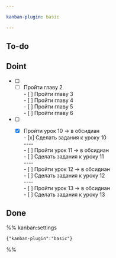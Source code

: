```yaml
---

kanban-plugin: basic

---
```


## To-do



## Doint

- [ ] - [ ] Пройти главу 2<br>- [ ] Пройти главу 3<br>- [ ] Пройти главу 4 <br>- [ ] Пройти главу 5<br>- [ ] Пройти главу 6
- [ ] - [x] Пройти урок 10 -> в обсидиан<br>- [x] Сделать задания к уроку 10<br>----<br>- [ ] Пройти урок 11 -> в обсидиан<br>- [ ] Сделать задания к уроку 11<br>---- <br>- [ ] Пройти урок 12 -> в обсидиан<br>- [ ] Сделать задания к уроку 12<br>----<br>- [ ] Пройти урок 13 -> в обсидиан<br>- [ ] Сделать задания к уроку 13


## Done





%% kanban:settings
```
{"kanban-plugin":"basic"}
```
%%